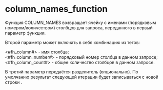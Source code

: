# column_names_function

Функция COLUMN_NAMES возвращает ячейку с именами (порядковым номером/количеством) столбцов для запроса, переданного в первый параметр функции. 

Второй параметр может включать в себя комбинацию из тегов: 

  <#fh_column#>        - имя столбца;  
  <#fh_column_number#> - порядковый номер столбца в данном запросе;  
  <#fh_column_count#>  - общее количество столбцов в данном запросе.
  
В третий параметр передаётся разделитель (опционально). По умолчанию результат следующей итерации будет записываться с новой строки .
